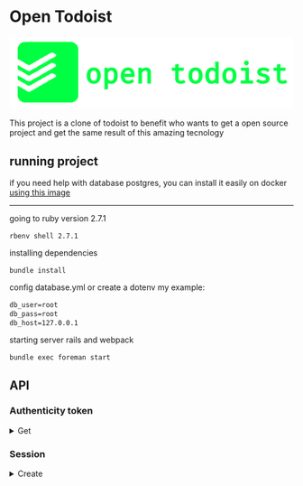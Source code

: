 # Open Todoist

![logo](./public/open_todoist_logo.png)

This project is a clone of todoist to benefit who wants to get a open source project and get the same result of this
amazing tecnology

## running project

if you need help with database postgres, you can install it easily on docker [using this image](https://gist.github.com/oliveira-andre/315ce4e915a24e0dfc9f88484c80be29)

---

going to ruby version 2.7.1

```
rbenv shell 2.7.1
```

installing dependencies

```
bundle install
```

config database.yml or create a dotenv my example:

```
db_user=root
db_pass=root
db_host=127.0.0.1
```

starting server rails and webpack

```
bundle exec foreman start
```

## API

### Authenticity token

<details>
  <summary>Get</summary>

  - curl:
    ```shell
    curl -X "GET" 'http://localhost:3000' --cookie-jar cookie | grep csrf
    ```

  - return:
    ```HTML
    <meta name="csrf-token" content="+io2dtE6WwojAf+w1Uc0zuObAOOZ7INTyGT5M5wjagWEUw3O5M3fZrun4HHbLYouFDhn5rl5Seuo1PJgCTNJTg==" />
    ```
</details>

### Session

<details>
  <summary>Create</summary>
</details>
